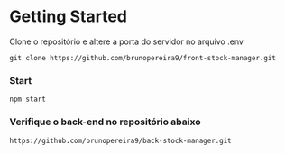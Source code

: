 # Getting Started

Clone o repositório e altere a porta do servidor no arquivo .env

`git clone https://github.com/brunopereira9/front-stock-manager.git`

### Start

`npm start`

### Verifique o back-end no repositório abaixo

`https://github.com/brunopereira9/back-stock-manager.git`